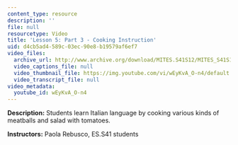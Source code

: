 ```yaml
---
content_type: resource
description: ''
file: null
resourcetype: Video
title: 'Lesson 5: Part 3 - Cooking Instruction'
uid: d4cb5ad4-589c-03ec-90e8-b19579af6ef7
video_files:
  archive_url: http://www.archive.org/download/MITES.S41S12/MITES_S41S12_Lesson5_Part3_300k.mp4
  video_captions_file: null
  video_thumbnail_file: https://img.youtube.com/vi/wEyKvA_O-n4/default.jpg
  video_transcript_file: null
video_metadata:
  youtube_id: wEyKvA_O-n4
---
```


**Description:** Students learn Italian language by cooking various kinds of meatballs and salad with tomatoes.

**Instructors:** Paola Rebusco, ES.S41 students